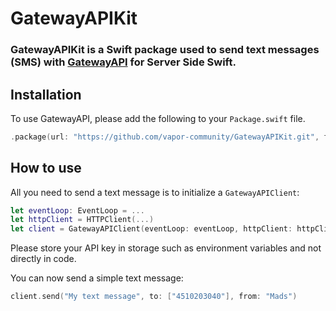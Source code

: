 # GatewayAPIKit

### GatewayAPIKit is a Swift package used to send text messages (SMS) with [GatewayAPI](https://gatewayapi.com/) for Server Side Swift.

## Installation
To use GatewayAPI, please add the following to your `Package.swift` file.

~~~~swift
.package(url: "https://github.com/vapor-community/GatewayAPIKit.git", from: "0.1.0")
~~~~

## How to use
All you need to send a text message is to initialize a `GatewayAPIClient`:

~~~~swift
let eventLoop: EventLoop = ...
let httpClient = HTTPClient(...)
let client = GatewayAPIClient(eventLoop: eventLoop, httpClient: httpClient, apiKey: "")
~~~~

Please store your API key in storage such as environment variables and not directly in code.

You can now send a simple text message:
~~~~swift
client.send("My text message", to: ["4510203040"], from: "Mads")
~~~~

